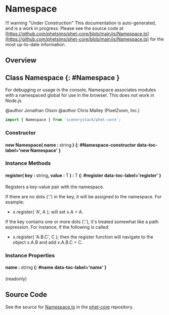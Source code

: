 # Namespace

!!! warning "Under Construction"
    This documentation is auto-generated, and is a work in progress. Please see the source code at
    [https://github.com/phetsims/phet-core/blob/main/js/Namespace.ts](https://github.com/phetsims/phet-core/blob/main/js/Namespace.ts) for the most up-to-date information.

## Overview



## Class Namespace {: #Namespace }


For debugging or usage in the console, Namespace associates modules with a namespaced global for use in the browser.
This does not work in Node.js.

@author Jonathan Olson
@author Chris Malley (PixelZoom, Inc.)

```js
import { Namespace } from 'scenerystack/phet-core';
```
### Constructor

#### new Namespace( name : <span style="font-weight: 400;"><span style="color: hsla(calc(var(--md-hue) + 180deg),80%,40%,1);">string</span></span> ) {: #Namespace-constructor data-toc-label='new Namespace' }

### Instance Methods

#### register( key : <span style="font-weight: 400;"><span style="color: hsla(calc(var(--md-hue) + 180deg),80%,40%,1);">string</span></span>, value : <span style="font-weight: 400;">T</span> ) : <span style="font-weight: 400;">T</span> {: #register data-toc-label='register' }

Registers a key-value pair with the namespace.

If there are no dots ('.') in the key, it will be assigned to the namespace. For example:
- x.register( 'A', A );
will set x.A = A.

If the key contains one or more dots ('.'), it's treated somewhat like a path expression. For instance, if the
following is called:
- x.register( 'A.B.C', C );
then the register function will navigate to the object x.A.B and add x.A.B.C = C.

### Instance Properties

#### name : <span style="font-weight: 400;"><span style="color: hsla(calc(var(--md-hue) + 180deg),80%,40%,1);">string</span></span> {: #name data-toc-label='name' }

(readonly)



## Source Code

See the source for [Namespace.ts](https://github.com/phetsims/phet-core/blob/main/js/Namespace.ts) in the [phet-core](https://github.com/phetsims/phet-core) repository.
